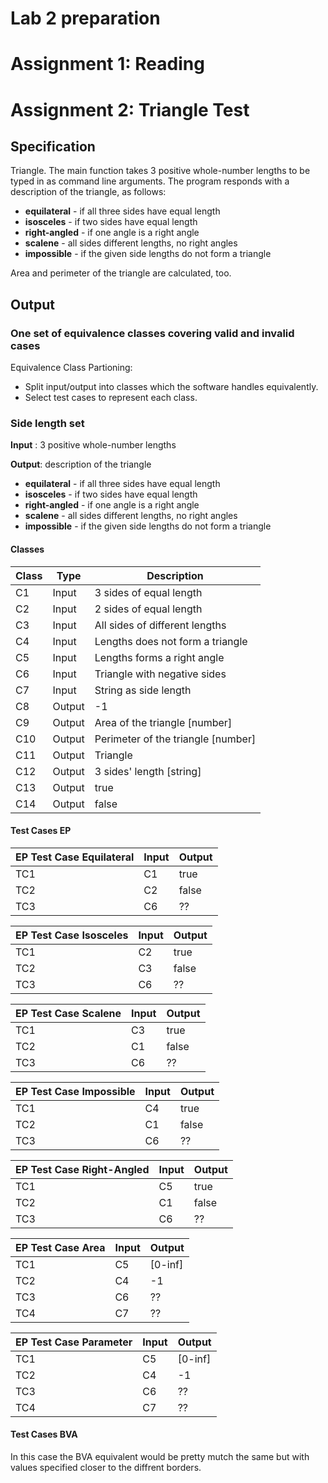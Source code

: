 # Lab 2 preparation

# Assignment 1: Reading

# Assignment 2: Triangle Test

## Specification
Triangle. The main function takes 3 positive whole-number lengths to be typed in as command line arguments. The program responds with a description of the triangle, as follows:
- <b>equilateral</b> - if all three sides have equal length
- <b>isosceles</b> - if two sides have equal length
- <b>right-angled</b> - if one angle is a right angle
- <b>scalene</b> - all sides different lengths, no right angles
- <b>impossible</b> - if the given side lengths do not form a triangle

Area and perimeter of the triangle are calculated, too.

## Output

### One set of equivalence classes covering valid and invalid cases

Equivalence Class Partioning:
 - Split input/output into classes which the software handles equivalently.
 - Select test cases to represent each class.

### Side length set
**Input** : 3 positive whole-number lengths
 
**Output**: description of the triangle
- <b>equilateral</b> - if all three sides have equal length
- <b>isosceles</b> - if two sides have equal length
- <b>right-angled</b> - if one angle is a right angle
- <b>scalene</b> - all sides different lengths, no right angles
- <b>impossible</b> - if the given side lengths do not form a triangle

#### Classes
| Class | Type | Description |
| ----- | ---- | ----------- |
| C1 | Input | 3 sides of equal length |
| C2 | Input | 2 sides of equal length |
| C3 | Input | All sides of different lengths| 
| C4 | Input | Lengths does not form a triangle |
| C5 | Input | Lengths forms a right angle |
| C6 | Input | Triangle with negative sides |
| C7 | Input | String as side length |
| C8 | Output | -1 |
| C9 | Output | Area of the triangle [number] |
| C10 | Output | Perimeter of the triangle [number] |
| C11 | Output | Triangle |
| C12 | Output | 3 sides' length [string] |
| C13 | Output | true |
| C14 | Output | false |

#### Test Cases EP

| EP Test Case Equilateral | Input | Output |
| ----- | ---- | ----------- |
| TC1 | C1 | true |
| TC2 | C2 | false |
| TC3 | C6 | ?? | 

| EP Test Case Isosceles | Input | Output |
| ----- | ---- | ----------- |
| TC1 | C2 | true |
| TC2 | C3 | false |
| TC3 | C6 | ?? | 

| EP Test Case Scalene | Input | Output |
| ----- | ---- | ----------- |
| TC1 | C3 | true |
| TC2 | C1 | false |
| TC3 | C6 | ?? | 

| EP Test Case Impossible | Input | Output |
| ----- | ---- | ----------- |
| TC1 | C4 | true |
| TC2 | C1 | false |
| TC3 | C6 | ?? | 

| EP Test Case Right-Angled | Input | Output |
| ----- | ---- | ----------- |
| TC1 | C5 | true |
| TC2 | C1 | false |
| TC3 | C6 | ?? | 

| EP Test Case Area | Input | Output |
| ----- | ---- | ----------- |
| TC1 | C5 | [0-inf]|
| TC2 | C4 | -1 |
| TC3 | C6 | ?? | 
| TC4 | C7 | ?? | 

| EP Test Case Parameter | Input | Output |
| ----- | ---- | ----------- |
| TC1 | C5 | [0-inf]|
| TC2 | C4 | -1 |
| TC3 | C6 | ?? | 
| TC4 | C7 | ?? | 



#### Test Cases BVA 

In this case the BVA equivalent would be pretty mutch the same but with values specified closer to the diffrent borders.  

